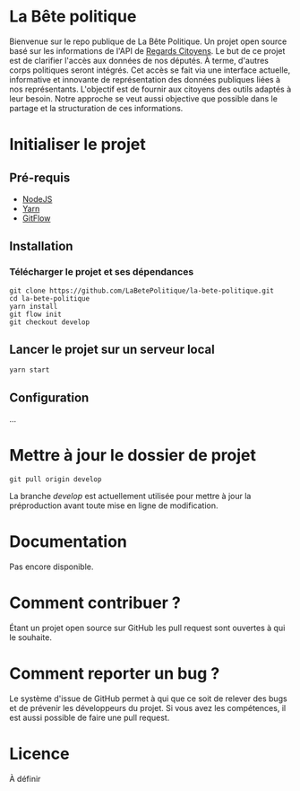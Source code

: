 # La Bête politique
Bienvenue sur le repo publique de La Bête Politique. Un projet open source basé sur les informations de l'API de [Regards Citoyens](https://www.regardscitoyens.org).
Le but de ce projet est de clarifier l'accès aux données de nos députés. À terme, d'autres corps politiques seront intégrés. Cet accès se fait via une interface actuelle, informative et innovante de représentation des données publiques liées à nos représentants.
L'objectif est de fournir aux citoyens des outils adaptés à leur besoin. Notre approche se veut aussi objective que possible dans le partage et la structuration de ces informations.

# Initialiser le projet

## Pré-requis
- [NodeJS](https://nodejs.org/en/)
- [Yarn](https://yarnpkg.com/lang/en/docs/install/#windows-stable)
- [GitFlow](https://danielkummer.github.io/git-flow-cheatsheet/index.fr_FR.html)

## Installation

### Télécharger le projet et ses dépendances
```shell
git clone https://github.com/LaBetePolitique/la-bete-politique.git
cd la-bete-politique
yarn install
git flow init
git checkout develop
```

## Lancer le projet sur un serveur local
```shell
yarn start
```

## Configuration
...

# Mettre à jour le dossier de projet
```shell
git pull origin develop
```

La branche _develop_ est actuellement utilisée pour mettre à jour la préproduction avant toute mise en ligne de modification.

# Documentation
Pas encore disponible.

# Comment contribuer ?
Étant un projet open source sur GitHub les pull request sont ouvertes à qui le souhaite.

# Comment reporter un bug ?
Le système d'issue de GitHub permet à qui que ce soit de relever des bugs et de prévenir les développeurs du projet. Si vous avez les compétences, il est aussi possible de faire une pull request.

# Licence
À définir
